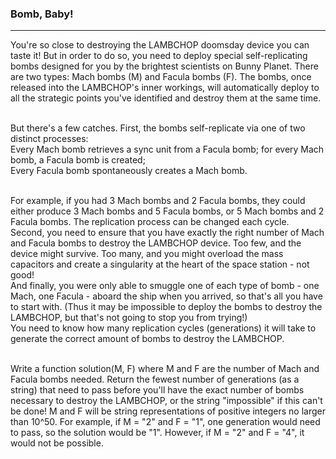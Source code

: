 ### Bomb, Baby!
***
You're so close to destroying the LAMBCHOP doomsday device you can taste it! But in order to do so, you need to deploy special self-replicating bombs 
designed for you by the brightest scientists on Bunny Planet. There are two types: Mach bombs (M) and Facula bombs (F). The bombs, once released into 
the LAMBCHOP's inner workings, will automatically deploy to all the strategic points you've identified and destroy them at the same time.\
&nbsp;


But there's a few catches. First, the bombs self-replicate via one of two distinct processes:\
Every Mach bomb retrieves a sync unit from a Facula bomb; for every Mach bomb, a Facula bomb is created;\
Every Facula bomb spontaneously creates a Mach bomb.\
&nbsp;

For example, if you had 3 Mach bombs and 2 Facula bombs, they could either produce 3 Mach bombs and 5 Facula bombs, or 5 Mach bombs and 2 Facula bombs. 
The replication process can be changed each cycle. \
Second, you need to ensure that you have exactly the right number of Mach and Facula bombs to destroy the LAMBCHOP device. Too few, and the device might 
survive. Too many, and you might overload the mass capacitors and create a singularity at the heart of the space station - not good!\
And finally, you were only able to smuggle one of each type of bomb - one Mach, one Facula - aboard the ship when you arrived, so that's all you have to 
start with. (Thus it may be impossible to deploy the bombs to destroy the LAMBCHOP, but that's not going to stop you from trying!)\
You need to know how many replication cycles (generations) it will take to generate the correct amount of bombs to destroy the LAMBCHOP.\
&nbsp;

Write a function solution(M, F) where M and F are the number of Mach and Facula bombs needed. Return the fewest number of generations (as a string) 
that need to pass before you'll have the exact number of bombs necessary to destroy the LAMBCHOP, or the string "impossible" if this can't be done! 
M and F will be string representations of positive integers no larger than 10^50. For example, if M = "2" and F = "1", one generation would need to pass, 
so the solution would be "1". However, if M = "2" and F = "4", it would not be possible.
